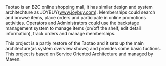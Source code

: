 Taotao is an B2C online shopping mall, it has similar design and system architechture as JOYBUY(www.joybuy.com). Memberships could search and browse items, place orders and participate in online promotions activities. Operators and Administrators could use the backstage management system to manage items (on/off the shelf, edit detail information), track orders and manage memberships.

This project is a partly restore of the Taotao and it sets up the main architecture(as system overview shows) and provides some basic fuctions. This project is based on Service Oriented Architecture and managed by Maven.
